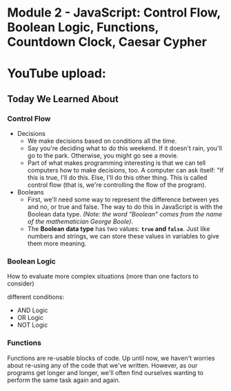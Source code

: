 # Module 2 -  JavaScript: Control Flow, Boolean Logic, Functions, Countdown Clock, Caesar Cypher

# YouTube upload:


## Today We Learned About

### Control Flow

- Decisions
  - We make decisions based on conditions all the time. 
  - Say you're deciding what to do this weekend. If it doesn't rain, you'll go to the park. Otherwise, you might go see a movie.
  - Part of what makes programming interesting is that we can tell computers how to make decisions, too. A computer can ask itself: "If this is true, I'll do this. Else, I'll do this other thing. This is called control flow (that is, we're controlling the flow of the program).
- Booleans
  - First, we'll need some way to represent the difference between yes and no, or true and false. The way to do this in JavaScript is with the Boolean data type. _(Note: the word "Boolean" comes from the name of the mathematician George Boole)_.
  - The **Boolean data type** has two values: **`true` and `false`**. Just like numbers and strings, we can store these values in variables to give them more meaning.

### Boolean Logic 
How to evaluate more complex situations (more than one factors to consider)

different conditions:

- AND Logic
- OR Logic
- NOT Logic

### Functions 
Functions are re-usable blocks of code. Up until now, we haven't worries about re-using any of the code that we've written. However, as our programs get longer and longer, we'll often find ourselves wanting to perform the same task again and again.

